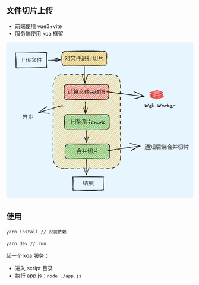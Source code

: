 ## 文件切片上传

- 前端使用 vue3+vite
- 服务端使用 koa 框架

![slice-upload](/public/slice.png '切片上传流程')

## 使用

```
yarn install // 安装依赖

yarn dev // run
```

起一个 koa 服务：

- 进入 script 目录
- 执行 app.js：`node ./app.js`
